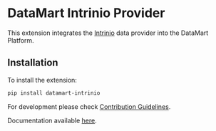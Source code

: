 # DataMart Intrinio Provider

This extension integrates the [Intrinio](https://intrinio.com/) data provider into the DataMart Platform.

## Installation

To install the extension:

```bash
pip install datamart-intrinio
```

For development please check [Contribution Guidelines](https://github.com/DataMart-finance/DataMartTerminal/blob/develop/datamart/CONTRIBUTING.md).

Documentation available [here](https://docs.datamart.co/platform).
